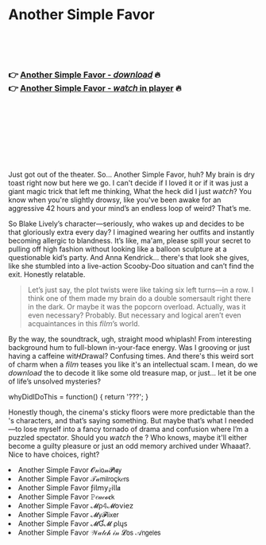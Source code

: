 <h1>Another Simple Favor</h1>

<br><br><br>

<h3>👉 <a href="https://Roberts-confundcofan1979.github.io/zlenlnajuy/">Another Simple Favor - 𝘥𝘰𝘸𝘯𝘭𝘰𝘢𝘥</a> 🔥<br>
👉 <a href="https://Roberts-confundcofan1979.github.io/zlenlnajuy/">Another Simple Favor - 𝘸𝘢𝘵𝘤𝘩 in player</a> 🔥
</h3>



<br><br><br><br><br><br><br>


Just got out of the theater. So... Another Simple Favor, huh? My brain is dry toast right now but here we go. I can't decide if I loved it or if it was just a giant magic trick that left me thinking, What the heck did I just 𝘸𝘢𝘵𝘤𝘩? You know when you're slightly drowsy, like you've been awake for an aggressive 42 hours and your mind’s an endless loop of weird? That’s me.

So Blake Lively’s character—seriously, who wakes up and decides to be that gloriously extra every day? I imagined wearing her outfits and instantly becoming allergic to blandness. It’s like, ma'am, please spill your secret to pulling off high fashion without looking like a balloon sculpture at a questionable kid’s party. And Anna Kendrick... there's that look she gives, like she stumbled into a live-action Scooby-Doo situation and can’t find the exit. Honestly relatable.

> Let’s just say, the plot twists were like taking six left turns—in a row. I think one of them made my brain do a double somersault right there in the dark. Or maybe it was the popcorn overload. Actually, was it even necessary? Probably. But necessary and logical aren’t even acquaintances in this 𝘧𝘪𝘭𝘮’s world.

By the way, the soundtrack, ugh, straight mood whiplash! From interesting background hum to full-blown in-your-face energy. Was I grooving or just having a caffeine wit𝘏𝘋rawal? Confusing times. And there's this weird sort of charm when a 𝘧𝘪𝘭𝘮 teases you like it's an intellectual scam. I mean, do we 𝘥𝘰𝘸𝘯𝘭𝘰𝘢𝘥 the   to decode it like some old treasure map, or just... let it be one of life’s unsolved mysteries?

whyDidIDoThis = function() { return '???'; }

Honestly though, the cinema's sticky floors were more predictable than the  's characters, and that’s saying something. But maybe that’s what I needed—to lose myself into a fancy tornado of drama and confusion where I’m a puzzled spectator. Should you 𝘸𝘢𝘵𝘤𝘩 the  ? Who knows, maybe it'll either become a guilty pleasure or just an odd memory archived under Whaaat?. Nice to have choices, right?

<li>Another Simple Favor 𝓞𝓃𝗂𝗈𝓃𝓟𝗅𝖆𝗒</li>
<li>Another Simple Favor 𝒯𝒶𝗆𝗂𝗅𝗋𝗈ç𝗄𝑒𝗋𝗌</li>
<li>Another Simple Favor ƒ𝗂𝗅𝗆𝗒𝓏𝗂𝗅𝗅𝖆</li>
<li>Another Simple Favor 𝙿𝑒𝒶𝒸𝓸𝐜𝗄</li>
<li>Another Simple Favor 𝓜ρ𝟜𝓜𝗈ν𝗂𝖾𝗓</li>
<li>Another Simple Favor 𝓜𝗒𝓕𝗅𝗂𝗑𝖾𝗋</li>
<li>Another Simple Favor 𝓜Ɠ𝓜 ρ𝗅ų𝗌</li>
<li>Another Simple Favor 𝒲𝒶𝓉𝒸𝒽 𝒾𝓃 𝓛𝗈𝗌 𝒜𝗇𝗀𝖾𝗅𝖾𝗌</li>
